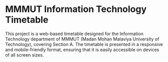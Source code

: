 # MMMUT Information Technology Timetable

This project is a web-based timetable designed for the Information Technology department of MMMUT (Madan Mohan Malaviya University of Technology), covering Section A. The timetable is presented in a responsive and mobile-friendly format, ensuring that it is easily accessible on devices of all screen sizes.
